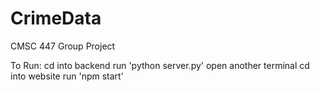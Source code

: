 # CrimeData
CMSC 447 Group Project 

To Run:
cd into backend
run 'python server.py'
open another terminal
cd into website
run 'npm start'
